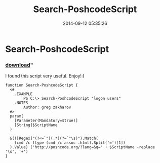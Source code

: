 ﻿---
pid:            5419
parent:         0
children:       
poster:         l0pthcrck
title:          Search-PoshcodeScript
date:           2014-09-12 05:35:26
format:         posh
---

# Search-PoshcodeScript

### [download](5419.ps1)"

I found this script very useful. Enjoy!:)

```posh
function Search-PoshcodeScript {
  <#
    .EXAMPLE
        PS C:\> Search-PoshcodeScript "logon users"
    .NOTES
        Author: greg zakharov
  #>
  param(
    [Parameter(Mandatory=$true)]
    [String]$ScriptName
  )
  
  &(([Regex]"(?<=`")(.*)(?=`"\s)").Match(
    (cmd /c ftype (cmd /c assoc .html).Split('=')[1])
  ).Value) ('http://poshcode.org/?lang=&q=' + $ScriptName -replace '\s', '+')
}
```
